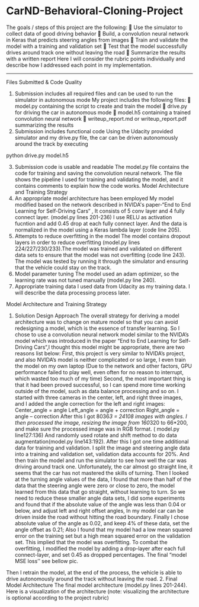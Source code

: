 # CarND-Behavioral-Cloning-Project

The goals / steps of this project are the following:
	Use the simulator to collect data of good driving behavior
	Build, a convolution neural network in Keras that predicts steering angles from images
	Train and validate the model with a training and validation set
	Test that the model successfully drives around track one without leaving the road
	Summarize the results with a written report
Here I will consider the rubric points individually and describe how I addressed each point in my implementation.
________________________________________
Files Submitted & Code Quality
1. Submission includes all required files and can be used to run the simulator in autonomous mode
My project includes the following files:
	model.py containing the script to create and train the model
	drive.py for driving the car in autonomous mode
	model.h5 containing a trained convolution neural network
	writeup_report.md or writeup_report.pdf summarizing the results
2. Submission includes functional code
Using the Udacity provided simulator and my drive.py file, the car can be driven autonomously around the track by executing

python drive.py model.h5

3. Submission code is usable and readable
The model.py file contains the code for training and saving the convolution neural network. The file shows the pipeline I used for training and validating the model, and it contains comments to explain how the code works.
Model Architecture and Training Strategy
1. An appropriate model architecture has been employed
My model modified based on the network described in NVIDA's paper-“End to End Learning for Self-Driving Cars“ , It consists of 5 conv layer and 4 fully connect layer. (model.py lines 201-236)
I use RELU as activation fucntion and add 0.45 drop at each fully connect layer. And the data is normalized in the model using a Keras lambda layer (code line 205).
2. Attempts to reduce overfitting in the model
The model contains dropout layers in order to reduce overfitting (model.py lines 224/227/230/233).The model was trained and validated on different data sets to ensure that the model was not overfitting (code line 243). The model was tested by running it through the simulator and ensuring that the vehicle could stay on the track. 
3. Model parameter tuning
The model used an adam optimizer, so the learning rate was not tuned manually (model.py line 240).
4. Appropriate training data
I used data from Udacity as my training data. I will describe the data processing process later.

Model Architecture and Training Strategy
1. Solution Design Approach
The overall strategy for deriving a model architecture was to change on mature model so that you can avoid redesigning a model, which is the essence of transfer learning.
So I chose  to use a convolution neural network model similar to the  NVIDA’s model which was introduced in the paper “End to End Learning for Self-Driving Cars“,I thought this model might be appropriate, there are two reasons list below:
First, this project is very similar to NVIDA’s project, and also NVIDA’s model is neither complicated or so large, I even train the model on my own laptop (Due to the network and other factors, GPU performance failed to play well, even often for no reason to interrupt, which wasted too much of my time)
 Second, the most important thing is that it had been proved successful, so I can spend more time working outside of the model, such as data balance processing and so on.
I started with three cameras in the center, left, and right three images, and I added the angle correction for the left and right images:
Center_angle = angle
Left_angle = angle + correction
Right_angle = angle – correction
After this I got 8036*3 = 24108 images with angles.
I then processed the image, resizing the image from 160*320 to 66*200, and make sure the processed image was in RGB format. ( model.py line127:136)
And randomly used rotate and shift method to do data augmentation(model.py line143:192). After this I got one time additional data for training and validation.
I split the image and steering angle data into a training and validation set, validation data accounts for 20%. 
And then train the model and run the simulator to see how well the car was driving around track one. Unfortunately, the car almost go straight line, it seems that the car has not mastered the skills of turning.
Then I looked at the turning angle values of the data, I found that more than half of the data that the steering angle were zero or close to zero, the model learned from this data that go straight, without learning to turn.
So we need to reduce these smaller angle data sets, I did some experiments and found that if the absolute value of the angle was less than 0.04 or below, and adjust left and right offset angles, In my model car can be driven inside the road without hitting the road boundary.
Finally I chose absolute value of the angle as 0.02, and keep 4% of these data, set the angle offset as 0.21;
Also I found that my model had a low mean squared error on the training set but a high mean squared error on the validation set. This implied that the model was overfitting.
To combat the overfitting, I modified the model by adding a drop-layer after each full connect-layer, and set 0.45 as dropped percentages. The final “model MSE loss’’ see 
bellow pic.
 
Then I retrain the model, at the end of the process, the vehicle is able to drive autonomously around the track without leaving the road.
2. Final Model Architecture
The final model architecture (model.py lines 201-244).
Here is a visualization of the architecture (note: visualizing the architecture is optional according to the project rubric)
 



